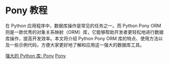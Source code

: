 # Pony 教程

<show-structure depth="3"/>

在 Python 应用程序中，数据库操作是常见的任务之一。而 Python Pony ORM 则是一款优秀的对象关系映射（ORM）库，它能够帮助开发者更轻松地进行数据库操作，提高开发效率。本文将介绍 Python Pony ORM 库的特点、使用方法以及一些示例代码，方便大家更好地了解和应用这一强大的数据库工具。


<seealso>
<category ref="ref_docs">
    <a href="https://mp.weixin.qq.com/s/T2vju5i3-44KCvL8TfdcMw">强大的 Python 库: Pony</a>
</category>
<category ref="ref_github">
    <a href="https://mp.weixin.qq.com/s/T2vju5i3-44KCvL8TfdcMw">Pony</a>
</category>
<category ref="ref_issues">
</category>
<category ref="ref_hf">
</category>
<category ref="ref_ms">
</category>
</seealso>


